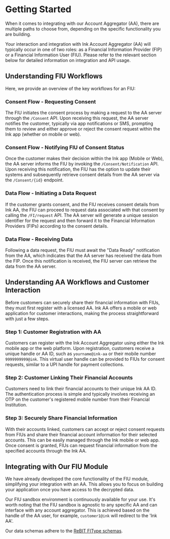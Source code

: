 # Getting Started

When it comes to integrating with our Account Aggregator (AA), there are multiple paths to choose from, depending on the specific functionality you are building.

Your interaction and integration with Ink Account Aggregator (AA) will typically occur in one of two roles: as a Financial Information Provider (FIP) or a Financial Information User (FIU). Please refer to the relevant section below for detailed information on integration and API usage.

## Understanding FIU Workflows

Here, we provide an overview of the key workflows for an FIU:

### Consent Flow - Requesting Consent
The FIU initiates the consent process by making a request to the AA server through the `/Consent` API. Upon receiving this request, the AA server notifies the customer, typically via app notifications or SMS, prompting them to review and either approve or reject the consent request within the Ink app (whether on mobile or web).

### Consent Flow - Notifying FIU of Consent Status
Once the customer makes their decision within the Ink app (Mobile or Web), the AA server informs the FIU by invoking the `/Consent/Notification` API. Upon receiving this notification, the FIU has the option to update their systems and subsequently retrieve consent details from the AA server via the `/Consent/{id}` endpoint.

### Data Flow - Initiating a Data Request
If the customer grants consent, and the FIU receives consent details from Ink AA, the FIU can proceed to request data associated with that consent by calling the `/FI/request` API. The AA server will generate a unique session identifier for the request and then forward it to the Financial Information Providers (FIPs) according to the consent details.

### Data Flow - Receiving Data
Following a data request, the FIU must await the "Data Ready" notification from the AA, which indicates that the AA server has received the data from the FIP. Once this notification is received, the FIU server can retrieve the data from the AA server.

## Understanding AA Workflows and Customer Interaction

Before customers can securely share their financial information with FIUs, they must first register with a licensed AA. Ink AA offers a mobile or web application for customer interactions, making the process straightforward with just a few steps.

### Step 1: Customer Registration with AA
Customers can register with the Ink Account Aggregator using either the Ink mobile app or the web platform. Upon registration, customers receive a unique handle or AA ID, such as `yourname@ink-aa` or their mobile number `9999999999@ink`. This virtual user handle can be provided to FIUs for consent requests, similar to a UPI handle for payment collections.

### Step 2: Customer Linking Their Financial Accounts
Customers need to link their financial accounts to their unique Ink AA ID. The authentication process is simple and typically involves receiving an OTP on the customer's registered mobile number from their Financial Institution.

### Step 3: Securely Share Financial Information
With their accounts linked, customers can accept or reject consent requests from FIUs and share their financial account information for their selected accounts. This can be easily managed through the Ink mobile or web app. Once consent is granted, FIUs can request financial information from the specified accounts through the Ink AA.

## Integrating with Our FIU Module

We have already developed the core functionality of the FIU module, simplifying your integration with an AA. This allows you to focus on building your application once you have access to the decrypted data.

Our FIU sandbox environment is continuously available for your use. It's worth noting that the FIU sandbox is agnostic to any specific AA and can interface with any account aggregator. This is achieved based on the handle of the AA user, for example, `customer1@ink` will redirect to the 'Ink AA'.

Our data schemas adhere to the [ReBIT FIType schemas](https://api.rebit.org.in/schema).
